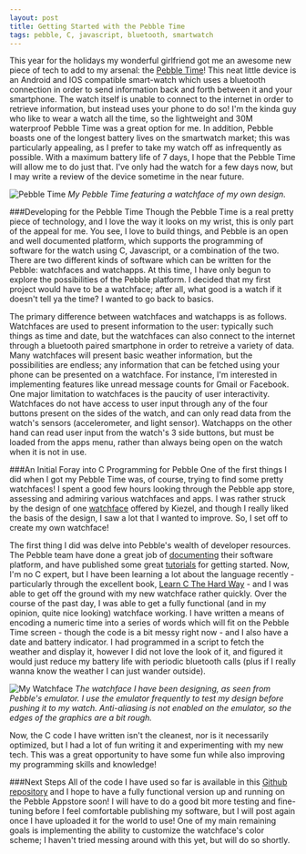 ```yaml
---
layout: post
title: Getting Started with the Pebble Time
tags: pebble, C, javascript, bluetooth, smartwatch
---
```

This year for the holidays my wonderful girlfriend got me an awesome new piece of tech to add to my arsenal: the [Pebble Time](https://www.pebble.com/pebble-time-smartwatch-features)! This neat little device is an Android and IOS compatible smart-watch which uses a bluetooth connection in order to send information back and forth between it and your smartphone. The watch itself is unable to connect to the internet in order to retrieve information, but instead uses your phone to do so! I'm the kinda guy who like to wear a watch all the time, so the lightweight and 30M waterproof Pebble Time was a great option for me. In addition, Pebble boasts one of the longest battery lives on the smartwatch market; this was particularly appealing, as I prefer to take my watch off as infrequently as possible. With a maximum battery life of 7 days, I hope that the Pebble Time will allow me to do just that. I've only had the watch for a few days now, but I may write a review of the device sometime in the near future.

![Pebble Time](/blog/public/img/2015-12-25-Getting-Started-Pebble/watch.jpg "Pebble Time")
_My Pebble Time featuring a watchface of my own design._

###Developing for the Pebble Time
Though the Pebble Time is a real pretty piece of technology, and I love the way it looks on my wrist, this is only part of the appeal for me. You see, I love to build things, and Pebble is an open and well documented platform, which supports the programming of software for the watch using C, Javascript, or a combination of the two. There are two different kinds of software which can be written for the Pebble: watchfaces and watchapps. At this time, I have only begun to explore the possibilities of the Pebble platform. I decided that my first project would have to be a watchface; after all, what good is a watch if it doesn't tell ya the time? I wanted to go back to basics.

<!-- more -->

The primary difference between watchfaces and watchapps is as follows. Watchfaces are used to present information to the user: typically such things as time and date, but the watchfaces can also connect to the internet through a bluetooth paired smartphone in order to retreive a variety of data. Many watchfaces will present basic weather information, but the possibilities are endless; any information that can be fetched using your phone can be presented on a watchface. For instance, I'm interested in implementing features like unread message counts for Gmail or Facebook. One major limitation to watchfaces is the paucity of user interactivity. Watchfaces do not have access to user input through any of the four buttons present on the sides of the watch, and can only read data from the watch's sensors (accelerometer, and light sensor). Watchapps on the other hand can read user input from the watch's 3 side buttons, but must be loaded from the apps menu, rather than always being open on the watch when it is not in use.

###An Initial Foray into C Programming for Pebble
One of the first things I did when I got my Pebble Time was, of course, trying to find some pretty watchfaces! I spent a good few hours looking through the Pebble app store, assessing and admiring various watchfaces and apps. I was rather struck by the design of one [watchface](https://apps.getpebble.com/en_US/application/5616a3d3c902b64981000090) offered by Kiezel, and though I really liked the basis of the design, I saw a lot that I wanted to improve. So, I set off to create my own watchface!

The first thing I did was delve into Pebble's wealth of developer resources. The Pebble team have done a great job of [documenting](https://developer.getpebble.com/docs/) their software platform, and have published some great [tutorials](https://developer.getpebble.com/tutorials/) for getting started. Now, I'm no C expert, but I have been learning a lot about the language recently - particularly through the excellent book, [Learn C The Hard Way](http://c.learncodethehardway.org/book/) - and I was able to get off the ground with my new watchface rather quickly. Over the course of the past day, I was able to get a fully functional (and in my opinion, quite nice looking) watchface working. I have written a means of encoding a numeric time into a series of words which will fit on the Pebble Time screen - though the code is a bit messy right now - and I also have a date and battery indicator. I had programmed in a script to fetch the weather and display it, however I did not love the look of it, and figured it would just reduce my battery life with periodic bluetooth calls (plus if I really wanna know the weather I can just wander outside).

![My Watchface](/blog/public/img/2015-12-25-Getting-Started-Pebble/watchface.png "Elegant Text Watchface")
_The watchface I have been designing, as seen from Pebble's emulator. I use the emulator frequently to test my design before pushing it to my watch. Anti-aliasing is not enabled on the emulator, so the edges of the graphics are a bit rough._

Now, the C code I have written isn't the cleanest, nor is it necessarily optimized, but I had a lot of fun writing it and experimenting with my new tech. This was a great opportunity to have some fun while also improving my programming skills and knowledge!

###Next Steps
All of the code I have used so far is available in this [Github repository](https://github.com/jpoles1/ElegantText) and I hope to have a fully functional version up and running on the Pebble Appstore soon! I will have to do a good bit more testing and fine-tuning before I feel comfortable publishing my software, but I will post again once I have uploaded it for the world to use! One of my main remaining goals is implementing the ability to customize the watchface's color scheme; I haven't tried messing around with this yet, but will do so shortly.
